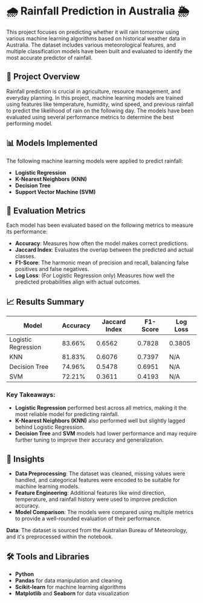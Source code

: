 # 🌧️ Rainfall Prediction in Australia 🌦️

This project focuses on predicting whether it will rain tomorrow using various machine learning algorithms based on historical weather data in Australia. The dataset includes various meteorological features, and multiple classification models have been built and evaluated to identify the most accurate predictor of rainfall.

## 🚀 Project Overview

Rainfall prediction is crucial in agriculture, resource management, and everyday planning. In this project, machine learning models are trained using features like temperature, humidity, wind speed, and previous rainfall to predict the likelihood of rain on the following day. The models have been evaluated using several performance metrics to determine the best performing model.

## 📊 Models Implemented

The following machine learning models were applied to predict rainfall:

- **Logistic Regression**
- **K-Nearest Neighbors (KNN)**
- **Decision Tree**
- **Support Vector Machine (SVM)**

## 🧮 Evaluation Metrics

Each model has been evaluated based on the following metrics to measure its performance:

- **Accuracy**: Measures how often the model makes correct predictions.
- **Jaccard Index**: Evaluates the overlap between the predicted and actual classes.
- **F1-Score**: The harmonic mean of precision and recall, balancing false positives and false negatives.
- **Log Loss**: (For Logistic Regression only) Measures how well the predicted probabilities align with actual outcomes.

## 📈 Results Summary

| Model               | Accuracy | Jaccard Index | F1-Score | Log Loss  |
|---------------------|----------|---------------|----------|-----------|
| Logistic Regression | 83.66%   | 0.6562        | 0.7828   | 0.3805    |
| KNN                 | 81.83%   | 0.6076        | 0.7397   | N/A       |
| Decision Tree       | 74.96%   | 0.5478        | 0.6951   | N/A       |
| SVM                 | 72.21%   | 0.3611        | 0.4193   | N/A       |

### Key Takeaways:

- **Logistic Regression** performed best across all metrics, making it the most reliable model for predicting rainfall.
- **K-Nearest Neighbors (KNN)** also performed well but slightly lagged behind Logistic Regression.
- **Decision Tree** and **SVM** models had lower performance and may require further tuning to improve their accuracy and generalization.

## 🧠 Insights

- **Data Preprocessing**: The dataset was cleaned, missing values were handled, and categorical features were encoded to be suitable for machine learning models.
- **Feature Engineering**: Additional features like wind direction, temperature, and rainfall history were used to improve prediction accuracy.
- **Model Comparison**: The models were compared using multiple metrics to provide a well-rounded evaluation of their performance.

**Data**: The dataset is sourced from the Australian Bureau of Meteorology, and it's preprocessed within the notebook.

## 🛠️ Tools and Libraries

- **Python**
- **Pandas** for data manipulation and cleaning
- **Scikit-learn** for machine learning algorithms
- **Matplotlib** and **Seaborn** for data visualization
